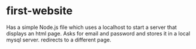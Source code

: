 # first-website
Has a simple Node.js file which uses a localhost to start a server that displays an html page. Asks for email and password and stores it in a local mysql server. redirects to a different page. 
